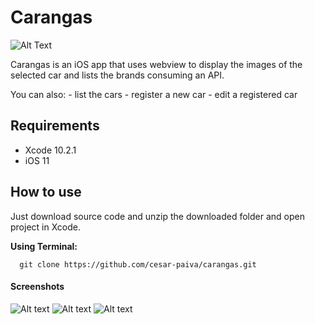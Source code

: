 # Carangas

![Alt Text](https://github.com/cesar-paiva/carangas/blob/master/carangas.gif?raw=true)

Carangas is an iOS app that uses webview to display the images of the selected car and lists the brands consuming an API.

You can also:
    - list the cars
    - register a new car
    - edit a registered car
    
## Requirements
- Xcode 10.2.1
- iOS 11

## How to use
Just download source code and unzip the downloaded folder and open project in Xcode.

**Using Terminal:**
```
  git clone https://github.com/cesar-paiva/carangas.git
  ```

#### Screenshots
![Alt text](https://github.com/cesar-paiva/carangas/blob/master/screen1.png?raw=true)
![Alt text](https://github.com/cesar-paiva/carangas/blob/master/screen2.png?raw=true)
![Alt text](https://github.com/cesar-paiva/carangas/blob/master/screen3.png?raw=true)
